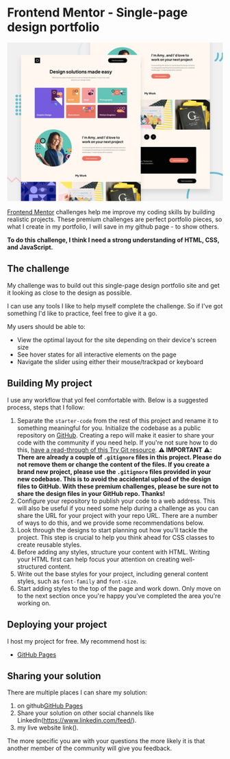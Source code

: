 # Frontend Mentor - Single-page design portfolio

![Design preview for the Single-page design portfolio coding challenge](./preview.jpg)


[Frontend Mentor](https://www.frontendmentor.io) challenges help me improve my coding skills by building realistic projects. These premium challenges are perfect portfolio pieces, so what I create in my portfolio, I will save in my github page - to show others.

**To do this challenge, I think I need a strong understanding of HTML, CSS, and JavaScript.**

## The challenge

My challenge was to build out this single-page design portfolio site and get it looking as close to the design as possible.

I can use any tools I like to help myself complete the challenge. So if I've got something I'd like to practice, feel free to give it a go.

My users should be able to:

- View the optimal layout for the site depending on their device's screen size
- See hover states for all interactive elements on the page
- Navigate the slider using either their mouse/trackpad or keyboard

## Building My project

I use any workflow that yoI feel comfortable with. Below is a suggested process, steps that I follow:

1. Separate the `starter-code` from the rest of this project and rename it to something meaningful for you. Initialize the codebase as a public repository on [GitHub](https://github.com/). Creating a repo will make it easier to share your code with the community if you need help. If you're not sure how to do this, [have a read-through of this Try Git resource](https://try.github.io/). **⚠️ IMPORTANT ⚠️: There are already a couple of `.gitignore` files in this project. Please do not remove them or change the content of the files. If you create a brand new project, please use the `.gitignore` files provided in your new codebase. This is to avoid the accidental upload of the design files to GitHub. With these premium challenges, please be sure not to share the design files in your GitHub repo. Thanks!**
2. Configure your repository to publish your code to a web address. This will also be useful if you need some help during a challenge as you can share the URL for your project with your repo URL. There are a number of ways to do this, and we provide some recommendations below.
3. Look through the designs to start planning out how you'll tackle the project. This step is crucial to help you think ahead for CSS classes to create reusable styles.
4. Before adding any styles, structure your content with HTML. Writing your HTML first can help focus your attention on creating well-structured content.
5. Write out the base styles for your project, including general content styles, such as `font-family` and `font-size`.
6. Start adding styles to the top of the page and work down. Only move on to the next section once you're happy you've completed the area you're working on.

## Deploying your project

I host my project for free. My recommend host is:

- [GitHub Pages](https://pages.github.com/)

## Sharing your solution

There are multiple places I can share my solution:

1. on github[GitHub Pages](https://github.com/mikhita)
2. Share your solution on other social channels like LinkedIn(https://www.linkedin.com/feed/).
3. my live website link().

The more specific you are with your questions the more likely it is that another member of the community will give you feedback.


